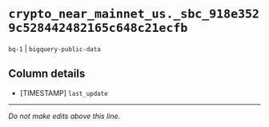 # `crypto_near_mainnet_us._sbc_918e3529c528442482165c648c21ecfb`
`bq-1` | `bigquery-public-data`

## Column details
* [TIMESTAMP] `last_update`

-------------------------------------------------------------------------------
*Do not make edits above this line.*
